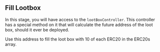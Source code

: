 ## Fill Lootbox

In this stage, you will have access to the `lootBoxController`. This controller has a special method on it that will calculate the future address of the loot box, should it ever be deployed.

Use this address to fill the loot box with 10 of each ERC20 in the ERC20s array. 